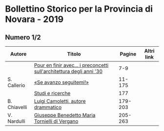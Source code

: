# Bollettino Storico per la Provincia di Novara - 2019

## Numero 1/2

| Autore       | Titolo                                                                                                             | Pagine  | Altri link |
|--------------|--------------------------------------------------------------------------------------------------------------------|---------|------------|
|              | [Pour en finir avec... i preconcetti sull'architettura degli anni '30](http://www.ssno.it/BSPNo/bspn_2019.html#01) | 7-9     |            |
| S. Callerio  | [«Se avanzo seguitemi!»](http://www.ssno.it/BSPNo/bspn_2019.html#02)                                               | 11-175  |            |
|              | [Studi e ricerche](http://www.ssno.it/BSPNo/bspn_2019.html#03)                                                     | 177     |            |
| B. Chiavelli | [Luigi Camoletti, autore drammatico](http://www.ssno.it/BSPNo/bspn_2019.html#04)                                   | 179-203 |            |
| V. Nardulli  | [Giuseppe Benedetto Maria Tornielli di Vergano](http://www.ssno.it/BSPNo/bspn_2019.html#05)                        | 205-263 |            |
